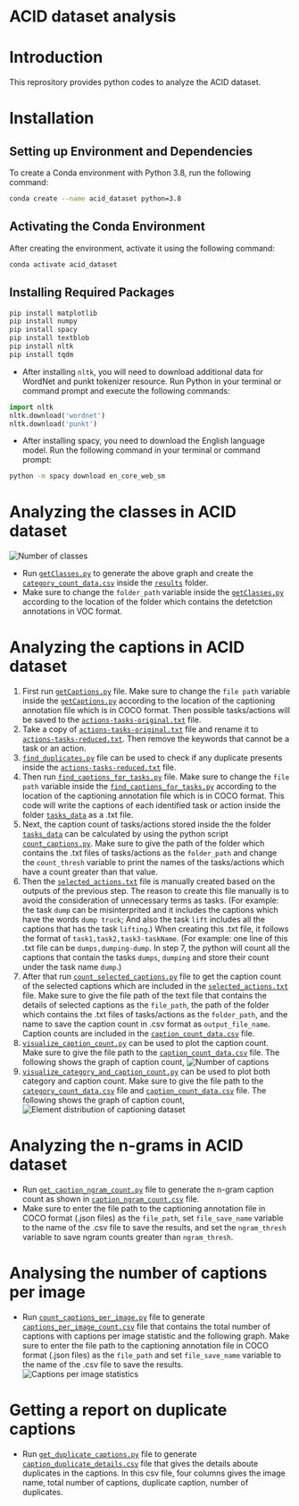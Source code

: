 # ACID dataset analysis

# Introduction
This reprository provides python codes to analyze the ACID dataset.

# Installation
## Setting up Environment and Dependencies

To create a Conda environment with Python 3.8, run the following command:

```bash
conda create --name acid_dataset python=3.8
```

## Activating the Conda Environment
After creating the environment, activate it using the following command:

```bash
conda activate acid_dataset
```
## Installing Required Packages

```bash
pip install matplotlib
pip install numpy
pip install spacy 
pip install textblob 
pip install nltk 
pip install tqdm
```
- After installing `nltk`, you will need to download additional data for WordNet and punkt tokenizer resource. Run Python in your terminal or command prompt and execute the following commands:
 ```python
import nltk
nltk.download('wordnet')
nltk.download('punkt')
```
- After installing spacy, you need to download the English language model. Run the following command in your terminal or command prompt:
```bash
python -m spacy download en_core_web_sm
```
# Analyzing the classes in ACID dataset

![Number of classes](results/Count%20of%20classes.png)

- Run [`getClasses.py`](getClasses.py) to generate the above graph and create the [`category_count_data.csv`](results/category_count_data.csv) inside the [`results`](results) folder.
- Make sure to change the `folder_path` variable inside the [`getClasses.py`](getClasses.py) according to the location of the folder which contains the detetction annotations in VOC format.

# Analyzing the captions in ACID dataset

1. First run [`getCaptions.py`](getCaptions.py) file. Make sure to change the `file path` variable inside the [`getCaptions.py`](getCaptions.py) according to the location of the captioning annotation file which is in COCO format. Then possible tasks/actions will be saved to the [`actions-tasks-original.txt`](actions-tasks-original.txt) file.
2. Take a copy of [`actions-tasks-original.txt`](actions-tasks-original.txt) file and rename it to [`actions-tasks-reduced.txt`](actions-tasks-reduced.txt). Then remove the keywords that cannot be a task or an action.
3. [`find_duplicates.py`](find_duplicates.py) file can be used to check if any duplicate presents inside the [`actions-tasks-reduced.txt`](actions-tasks-reduced.txt) file.
4. Then run [`find_captions_for_tasks.py`](find_captions_for_tasks.py) file. Make sure to change the `file path` variable inside the [`find_captions_for_tasks.py`](find_captions_for_tasks.py) according to the location of the captioning annotation file which is in COCO format. This code will write the captions of each identified task or action inside the folder [`tasks_data`](tasks_data) as a .txt file.
5. Next, the caption count of tasks/actions stored inside the the folder [`tasks_data`](tasks_data) can be calculated by using the python script [`count_captions.py`](count_captions.py). Make sure to give the path of the folder which contains the .txt files of tasks/actions as the `folder_path` and change the `count_thresh` variable to print the names of the tasks/actions which have a count greater than that value.
6. Then the [`selected_actions.txt`](selected_actions.txt) file is manually created based on the outputs of the previous step. The reason to create this file manually is to avoid the consideration of unnecessary terms as tasks. (For example: the task `dump` can be misinterprited and it includes the captions which have the words `dump truck`; And also the task `lift` includes all the captions that has the task `lifting`.) When creating this .txt file, it follows the format of `task1,task2,task3-taskName`. (For example: one line of this .txt file can be `dumps,dumping-dump`. In step 7, the python will count all the captions that contain the tasks `dumps`, `dumping` and store their count under the task name `dump`.)
7. After that run [`count_selected_captions.py`](count_selected_captions.py) file to get the caption count of the selected captions which are included in the [`selected_actions.txt`](selected_actions.txt) file. Make sure to give the file path of the text file that contains the details of selected captions as the `file_path`, the path of the folder which contains the .txt files of tasks/actions as the `folder_path`, and the name to save the caption count in .csv format as `output_file_name`. Caption counts are included in the [`caption_count_data.csv`](results/caption_count_data.csv) file.
8. [`visualize_caption_count.py`](visualize_caption_count.py) can be used to plot the caption count. Make sure to give the file path to the [`caption_count_data.csv`](results/caption_count_data.csv) file. The following shows the graph of caption count,
![Number of captions](results/Count%20of%20captions.png)
9. [`visualize_category_and_caption_count.py`](visualize_category_and_caption_count.py) can be used to plot both category and caption count. Make sure to give the file path to the [`category_count_data.csv`](results/category_count_data.csv) file and [`caption_count_data.csv`](results/caption_count_data.csv) file. The following shows the graph of caption count,
![Element distribution of captioning dataset](results/Element%20distribution%20of%20captioning%20dataset.png)

# Analyzing the n-grams in ACID dataset

- Run [`get_caption_ngram_count.py`](get_caption_ngram_count.py) file to generate the n-gram caption count as shown in [`caption_ngram_count.csv`](results/caption_ngram_count.csv) file.
- Make sure to enter the file path to the captioning annotation file in COCO format (.json files) as the `file_path`, set `file_save_name` variable to the name of the .csv file to save the results, and set the `ngram_thresh` variable to save ngram counts greater than `ngram_thresh`.

# Analysing the number of captions per image

- Run [`count_captions_per_image.py`](count_captions_per_image.py) file to generate [`captions_per_image_count.csv`](results/caption_per_image_count.csv) file that contains the total number of captions with captions per image statistic and the following graph. Make sure to enter the file path to the captioning annotation file in COCO format (.json files) as the `file_path` and set `file_save_name` variable to the name of the .csv file to save the results.
![Captions per image statistics](results/Captions%20per%20image%20count.png)

# Getting a report on duplicate captions

- Run [`get_duplicate_captions.py`](get_duplicate_captions.py) file to generate [`caption_duplicate_details.csv`](results/caption_duplicate_details.csv) file that gives the details aboute duplicates in the captions. In this csv file, four columns gives the image name, total number of captions, duplicate caption, number of duplicates.